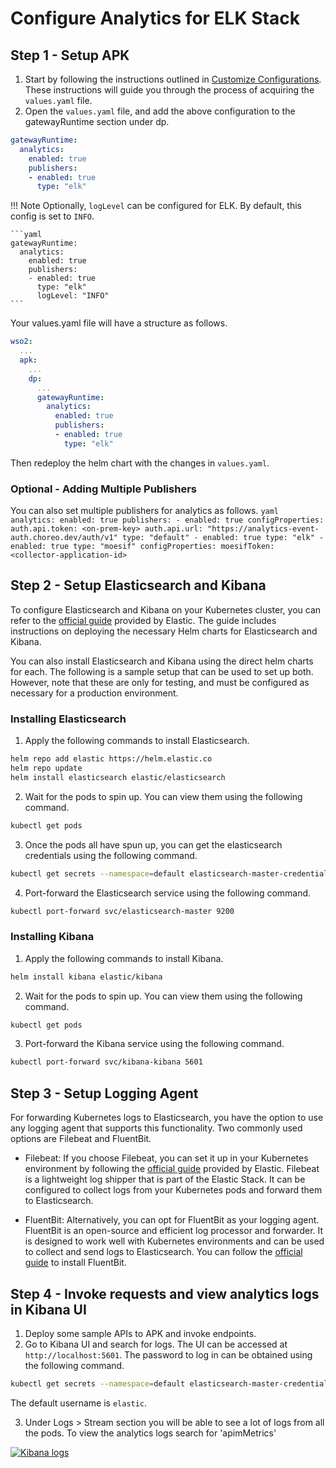 # Configure Analytics for ELK Stack

## Step 1 - Setup APK

1. Start by following the instructions outlined in [Customize Configurations](../Customize-Configurations.md). These instructions will guide you through the process of acquiring the `values.yaml` file.
2. Open the `values.yaml` file, and add the above configuration to the gatewayRuntime section under dp.

```yaml
gatewayRuntime:
  analytics:
    enabled: true
    publishers:
    - enabled: true
      type: "elk"
```

!!! Note
    Optionally, `logLevel` can be configured for ELK. By default, this config is set to `INFO`.

    ```yaml
    gatewayRuntime:
      analytics:
        enabled: true
        publishers:
        - enabled: true
          type: "elk"
          logLevel: "INFO"
    ```

Your values.yaml file will have a structure as follows.

```yaml
wso2:
  ...
  apk:
    ...
    dp:
      ...
      gatewayRuntime:
        analytics:
          enabled: true
          publishers:
          - enabled: true
            type: "elk"
```

Then redeploy the helm chart with the changes in `values.yaml`.

### Optional - Adding Multiple Publishers

You can also set multiple publishers for analytics as follows.
    ```yaml
    analytics:
      enabled: true
      publishers:
        - enabled: true
          configProperties:
            auth.api.token: <on-prem-key>
            auth.api.url: "https://analytics-event-auth.choreo.dev/auth/v1"
          type: "default"
        - enabled: true
          type: "elk"
        - enabled: true
          type: "moesif"
          configProperties:
            moesifToken: <collector-application-id>
    ```


## Step 2 - Setup Elasticsearch and Kibana

To configure Elasticsearch and Kibana on your Kubernetes cluster, you can refer to the [official guide](https://www.elastic.co/guide/en/cloud-on-k8s/current/k8s-stack-helm-chart.html) provided by Elastic. The guide includes instructions on deploying the necessary Helm charts for Elasticsearch and Kibana.

You can also install Elasticsearch and Kibana using the direct helm charts for each. The following is a sample setup that can be used to set up both. However, note that these are only for testing, and must be configured as necessary for a production environment.

### Installing Elasticsearch

1. Apply the following commands to install Elasticsearch.

```bash
helm repo add elastic https://helm.elastic.co
helm repo update
helm install elasticsearch elastic/elasticsearch
```
2. Wait for the pods to spin up. You can view them using the following command.
```bash
kubectl get pods
```
3. Once the pods all have spun up, you can get the elasticsearch credentials using the following command.
```bash
kubectl get secrets --namespace=default elasticsearch-master-credentials -ojsonpath='{.data.password}' | base64 -d
```
4. Port-forward the Elasticsearch service using the following command.
```bash
kubectl port-forward svc/elasticsearch-master 9200
```

### Installing Kibana

1. Apply the following commands to install Kibana.

```bash
helm install kibana elastic/kibana 
```
2. Wait for the pods to spin up. You can view them using the following command.
```bash
kubectl get pods
```
3. Port-forward the Kibana service using the following command.
```bash
kubectl port-forward svc/kibana-kibana 5601
```

## Step 3 - Setup Logging Agent 

For forwarding Kubernetes logs to Elasticsearch, you have the option to use any logging agent that supports this functionality. Two commonly used options are Filebeat and FluentBit.

   - Filebeat: If you choose Filebeat, you can set it up in your Kubernetes environment by following the [official guide](https://www.elastic.co/guide/en/beats/filebeat/current/running-on-kubernetes.html) provided by Elastic. Filebeat is a lightweight log shipper that is part of the Elastic Stack. It can be configured to collect logs from your Kubernetes pods and forward them to Elasticsearch.

   - FluentBit: Alternatively, you can opt for FluentBit as your logging agent. FluentBit is an open-source and efficient log processor and forwarder. It is designed to work well with Kubernetes environments and can be used to collect and send logs to Elasticsearch. You can follow the [official guide](https://docs.fluentbit.io/manual/installation/kubernetes) to install FluentBit.


## Step 4 - Invoke requests and view analytics logs in Kibana UI

1. Deploy some sample APIs to APK and invoke endpoints.
2. Go to Kibana UI and search for logs. The UI can be accessed at `http://localhost:5601`. The password to log in can be obtained using the following command.
```bash
kubectl get secrets --namespace=default elasticsearch-master-credentials -ojsonpath='{.data.password}' | base64 -d
```
The default username is `elastic`.

3. Under Logs > Stream section you will be able to see a lot of logs from all the pods. To view the analytics logs search for 'apimMetrics'

[![Kibana logs](../../assets/img/analytics/kibana-logs-view.png)](../../assets/img/analytics/kibana-logs-view.png)

